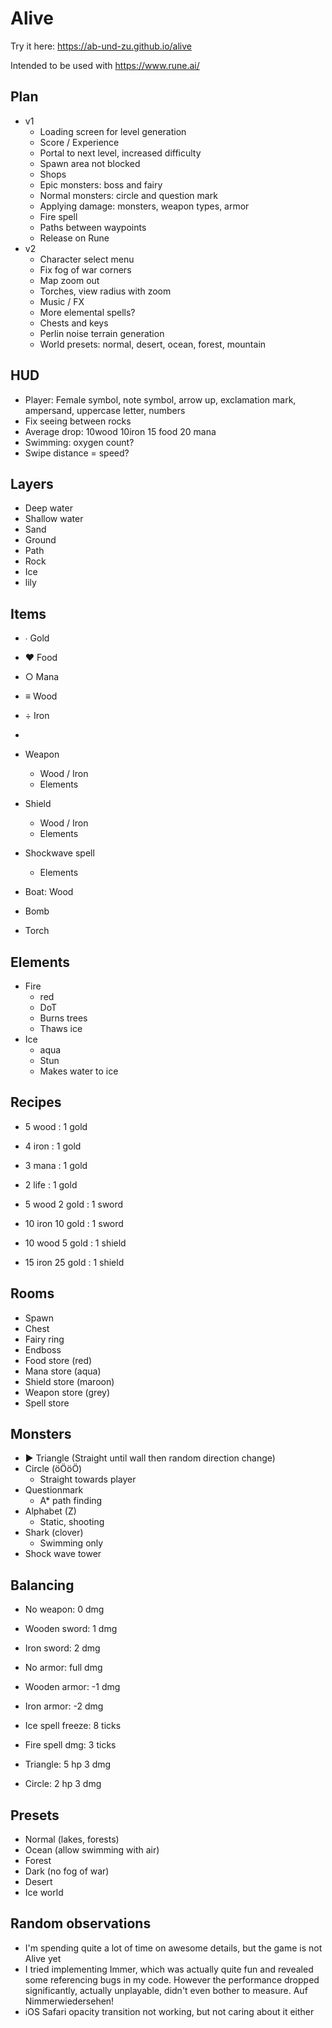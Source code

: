 # Alive

Try it here: https://ab-und-zu.github.io/alive

Intended to be used with https://www.rune.ai/

## Plan

- v1
  - Loading screen for level generation
  - Score / Experience
  - Portal to next level, increased difficulty
  - Spawn area not blocked
  - Shops
  - Epic monsters: boss and fairy
  - Normal monsters: circle and question mark
  - Applying damage: monsters, weapon types, armor
  - Fire spell
  - Paths between waypoints
  - Release on Rune
- v2
  - Character select menu
  - Fix fog of war corners
  - Map zoom out
  - Torches, view radius with zoom
  - Music / FX
  - More elemental spells?
  - Chests and keys
  - Perlin noise terrain generation
  - World presets: normal, desert, ocean, forest, mountain

## HUD

- Player: Female symbol, note symbol, arrow up, exclamation mark, ampersand, uppercase letter, numbers
- Fix seeing between rocks
- Average drop: 10wood 10iron 15 food 20 mana
- Swimming: oxygen count?
- Swipe distance = speed?

## Layers

- Deep water
- Shallow water
- Sand
- Ground
- Path
- Rock
- Ice
- lily

## Items

- ∙ Gold
- ♥ Food
- ○ Mana
- ≡ Wood
- ÷ Iron
- 

- Weapon
  - Wood / Iron
  - Elements
- Shield
  - Wood / Iron
  - Elements
- Shockwave spell
  - Elements

- Boat: Wood
- Bomb
- Torch

## Elements

- Fire
  - red
  - DoT
  - Burns trees
  - Thaws ice
- Ice
  - aqua
  - Stun
  - Makes water to ice

## Recipes

- 5 wood : 1 gold
- 4 iron : 1 gold
- 3 mana : 1 gold
- 2 life : 1 gold

- 5 wood 2 gold : 1 sword
- 10 iron 10 gold : 1 sword

- 10 wood 5 gold : 1 shield
- 15 iron 25 gold : 1 shield

## Rooms

- Spawn
- Chest
- Fairy ring
- Endboss
- Food store (red)
- Mana store (aqua)
- Shield store (maroon)
- Weapon store (grey)
- Spell store 

## Monsters

- ▶ Triangle (Straight until wall then random direction change)
- Circle (öÖöÖ)
  - Straight towards player
- Questionmark
  - A* path finding
- Alphabet (Z)
  - Static, shooting
- Shark (clover)
  - Swimming only
- Shock wave tower


## Balancing

- No weapon: 0 dmg
- Wooden sword: 1 dmg
- Iron sword: 2 dmg

- No armor: full dmg
- Wooden armor: -1 dmg
- Iron armor: -2 dmg

- Ice spell freeze: 8 ticks
- Fire spell dmg: 3 ticks 

- Triangle: 5 hp 3 dmg
- Circle: 2 hp 3 dmg


## Presets

- Normal (lakes, forests)
- Ocean (allow swimming with air)
- Forest
- Dark (no fog of war)
- Desert
- Ice world

## Random observations

- I'm spending quite a lot of time on awesome details, but the game is not Alive yet
- I tried implementing Immer, which was actually quite fun and revealed some referencing bugs in my code. However the performance dropped significantly, actually unplayable, didn't even bother to measure. Auf Nimmerwiedersehen!
- iOS Safari opacity transition not working, but not caring about it either
